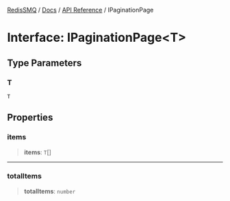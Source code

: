[RedisSMQ](../../../README.md) / [Docs](../../README.md) / [API Reference](../README.md) / IPaginationPage

# Interface: IPaginationPage\<T\>

## Type Parameters

### T

`T`

## Properties

### items

> **items**: `T`[]

***

### totalItems

> **totalItems**: `number`

